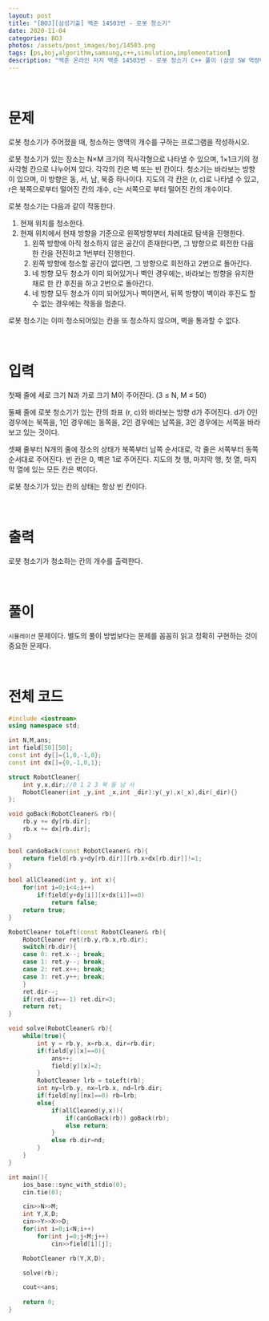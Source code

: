 ```yaml
---
layout: post
title: "[BOJ][삼성기출] 백준 14503번 - 로봇 청소기"
date: 2020-11-04
categories: BOJ
photos: /assets/post_images/boj/14503.png
tags: [ps,boj,algorithm,samsung,c++,simulation,implementation]
description: "백준 온라인 저지 백준 14503번 - 로봇 청소기 C++ 풀이 (삼성 SW 역량테스트 기출)"
---
```


<br>

# 문제

로봇 청소기가 주어졌을 때, 청소하는 영역의 개수를 구하는 프로그램을 작성하시오.

로봇 청소기가 있는 장소는 N×M 크기의 직사각형으로 나타낼 수 있으며, 1×1크기의 정사각형 칸으로 나누어져 있다. 각각의 칸은 벽 또는 빈 칸이다. 청소기는 바라보는 방향이 있으며, 이 방향은 동, 서, 남, 북중 하나이다. 지도의 각 칸은 (r, c)로 나타낼 수 있고, r은 북쪽으로부터 떨어진 칸의 개수, c는 서쪽으로 부터 떨어진 칸의 개수이다.

로봇 청소기는 다음과 같이 작동한다.

1. 현재 위치를 청소한다.
2. 현재 위치에서 현재 방향을 기준으로 왼쪽방향부터 차례대로 탐색을 진행한다.
    1. 왼쪽 방향에 아직 청소하지 않은 공간이 존재한다면, 그 방향으로 회전한 다음 한 칸을 전진하고 1번부터 진행한다.
    2. 왼쪽 방향에 청소할 공간이 없다면, 그 방향으로 회전하고 2번으로 돌아간다.
    3. 네 방향 모두 청소가 이미 되어있거나 벽인 경우에는, 바라보는 방향을 유지한 채로 한 칸 후진을 하고 2번으로 돌아간다.
    4. 네 방향 모두 청소가 이미 되어있거나 벽이면서, 뒤쪽 방향이 벽이라 후진도 할 수 없는 경우에는 작동을 멈춘다.

로봇 청소기는 이미 청소되어있는 칸을 또 청소하지 않으며, 벽을 통과할 수 없다.

<br>

# 입력

첫째 줄에 세로 크기 N과 가로 크기 M이 주어진다. (3 ≤ N, M ≤ 50)

둘째 줄에 로봇 청소기가 있는 칸의 좌표 (r, c)와 바라보는 방향 d가 주어진다. d가 0인 경우에는 북쪽을, 1인 경우에는 동쪽을, 2인 경우에는 남쪽을, 3인 경우에는 서쪽을 바라보고 있는 것이다.

셋째 줄부터 N개의 줄에 장소의 상태가 북쪽부터 남쪽 순서대로, 각 줄은 서쪽부터 동쪽 순서대로 주어진다. 빈 칸은 0, 벽은 1로 주어진다. 지도의 첫 행, 마지막 행, 첫 열, 마지막 열에 있는 모든 칸은 벽이다.

로봇 청소기가 있는 칸의 상태는 항상 빈 칸이다.

<br>

# 출력

로봇 청소기가 청소하는 칸의 개수를 출력한다.

<br>

# 풀이

`시뮬레이션` 문제이다. 별도의 풀이 방법보다는 문제를 꼼꼼히 읽고 정확히 구현하는 것이 중요한 문제다.

<br>

# 전체 코드

```c++
#include <iostream>
using namespace std;

int N,M,ans;
int field[50][50];
const int dy[]={1,0,-1,0};
const int dx[]={0,-1,0,1};

struct RobotCleaner{
	int y,x,dir;//0 1 2 3 북 동 남 서
	RobotCleaner(int _y,int _x,int _dir):y(_y),x(_x),dir(_dir){}
};

void goBack(RobotCleaner& rb){
	rb.y += dy[rb.dir];
	rb.x += dx[rb.dir];
}

bool canGoBack(const RobotCleaner& rb){
	return field[rb.y+dy[rb.dir]][rb.x+dx[rb.dir]]!=1;
}

bool allCleaned(int y, int x){
	for(int i=0;i<4;i++)
		if(field[y+dy[i]][x+dx[i]]==0)
			return false;
	return true;
}

RobotCleaner toLeft(const RobotCleaner& rb){
	RobotCleaner ret(rb.y,rb.x,rb.dir);
	switch(rb.dir){
	case 0: ret.x--; break;
	case 1: ret.y--; break;
	case 2: ret.x++; break;
	case 3: ret.y++; break;
	}
	ret.dir--;
	if(ret.dir==-1) ret.dir=3;
	return ret;
}

void solve(RobotCleaner& rb){
	while(true){
		int y = rb.y, x=rb.x, dir=rb.dir;
		if(field[y][x]==0){
			ans++;
			field[y][x]=2;
		}
		RobotCleaner lrb = toLeft(rb);
		int ny=lrb.y, nx=lrb.x, nd=lrb.dir;
		if(field[ny][nx]==0) rb=lrb;
		else{
			if(allCleaned(y,x)){
				if(canGoBack(rb)) goBack(rb);
				else return;
			}
			else rb.dir=nd;
		}
	}
}

int main(){
	ios_base::sync_with_stdio(0);
	cin.tie(0);

	cin>>N>>M;
	int Y,X,D;
	cin>>Y>>X>>D;
	for(int i=0;i<N;i++)
		for(int j=0;j<M;j++)
			cin>>field[i][j];

	RobotCleaner rb(Y,X,D);

	solve(rb);

	cout<<ans;
    
	return 0;
}
```
